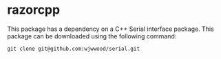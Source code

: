 # razorcpp
This package has a dependency on a C++ Serial interface package. 
This package can be downloaded using the following command:
```
git clone git@github.com:wjwwood/serial.git
```